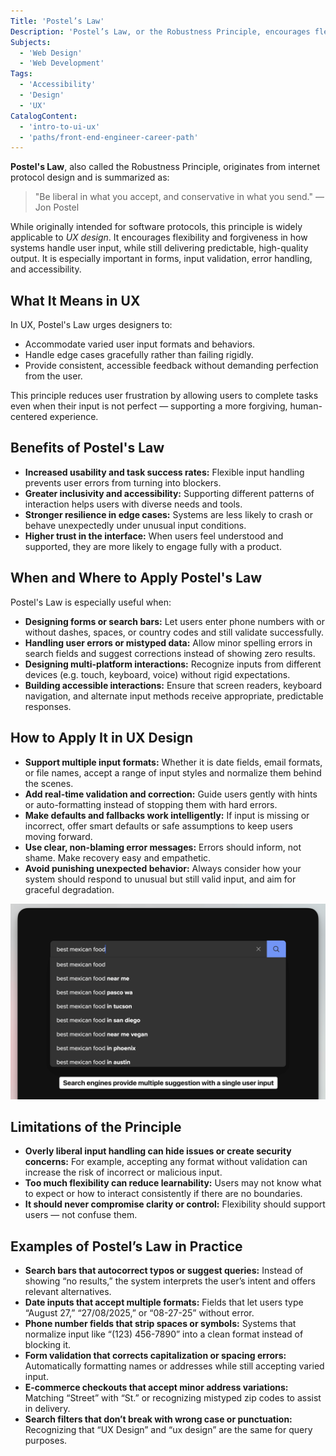 ```yaml
---
Title: 'Postel’s Law'
Description: 'Postel’s Law, or the Robustness Principle, encourages flexible input handling while ensuring predictable output in UX design'
Subjects:
  - 'Web Design'
  - 'Web Development'
Tags:
  - 'Accessibility'
  - 'Design'
  - 'UX'
CatalogContent:
  - 'intro-to-ui-ux'
  - 'paths/front-end-engineer-career-path'
---
```


**Postel's Law**, also called the Robustness Principle, originates from internet protocol design and is summarized as:

> "Be liberal in what you accept, and conservative in what you send." — Jon Postel

While originally intended for software protocols, this principle is widely applicable to _UX design_. It encourages flexibility and forgiveness in how systems handle user input, while still delivering predictable, high-quality output. It is especially important in forms, input validation, error handling, and accessibility.

## What It Means in UX

In UX, Postel's Law urges designers to:

- Accommodate varied user input formats and behaviors.
- Handle edge cases gracefully rather than failing rigidly.
- Provide consistent, accessible feedback without demanding perfection from the user.

This principle reduces user frustration by allowing users to complete tasks even when their input is not perfect — supporting a more forgiving, human-centered experience.

## Benefits of Postel's Law

- **Increased usability and task success rates:** Flexible input handling prevents user errors from turning into blockers.
- **Greater inclusivity and accessibility:** Supporting different patterns of interaction helps users with diverse needs and tools.
- **Stronger resilience in edge cases:** Systems are less likely to crash or behave unexpectedly under unusual input conditions.
- **Higher trust in the interface:** When users feel understood and supported, they are more likely to engage fully with a product.

## When and Where to Apply Postel's Law

Postel's Law is especially useful when:

- **Designing forms or search bars:** Let users enter phone numbers with or without dashes, spaces, or country codes and still validate successfully.
- **Handling user errors or mistyped data:** Allow minor spelling errors in search fields and suggest corrections instead of showing zero results.
- **Designing multi-platform interactions:** Recognize inputs from different devices (e.g. touch, keyboard, voice) without rigid expectations.
- **Building accessible interactions:** Ensure that screen readers, keyboard navigation, and alternate input methods receive appropriate, predictable responses.

## How to Apply It in UX Design

- **Support multiple input formats:** Whether it is date fields, email formats, or file names, accept a range of input styles and normalize them behind the scenes.
- **Add real-time validation and correction:** Guide users gently with hints or auto-formatting instead of stopping them with hard errors.
- **Make defaults and fallbacks work intelligently:** If input is missing or incorrect, offer smart defaults or safe assumptions to keep users moving forward.
- **Use clear, non-blaming error messages:** Errors should inform, not shame. Make recovery easy and empathetic.
- **Avoid punishing unexpected behavior:** Always consider how your system should respond to unusual but still valid input, and aim for graceful degradation.

![Diagram showing flexible input formats converging into a standardized system output](https://raw.githubusercontent.com/Codecademy/docs/main/media/postels-law-input-flexibility.png)

## Limitations of the Principle

- **Overly liberal input handling can hide issues or create security concerns:** For example, accepting any format without validation can increase the risk of incorrect or malicious input.
- **Too much flexibility can reduce learnability:** Users may not know what to expect or how to interact consistently if there are no boundaries.
- **It should never compromise clarity or control:** Flexibility should support users — not confuse them.

## Examples of Postel’s Law in Practice

- **Search bars that autocorrect typos or suggest queries:** Instead of showing “no results,” the system interprets the user’s intent and offers relevant alternatives.
- **Date inputs that accept multiple formats:** Fields that let users type “August 27,” “27/08/2025,” or “08-27-25” without error.
- **Phone number fields that strip spaces or symbols:** Systems that normalize input like “(123) 456-7890” into a clean format instead of blocking it.
- **Form validation that corrects capitalization or spacing errors:** Automatically formatting names or addresses while still accepting varied input.
- **E-commerce checkouts that accept minor address variations:** Matching “Street” with “St.” or recognizing mistyped zip codes to assist in delivery.
- **Search filters that don’t break with wrong case or punctuation:** Recognizing that “UX Design” and “ux design” are the same for query purposes.
